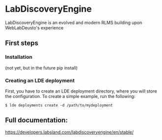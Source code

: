 # LabDiscoveryEngine

LabDiscoveryEngine is an evolved and modern RLMS building upon WebLabDeusto's experience

## First steps

### Installation

(not yet, but in the future pip install)

### Creating an LDE deployment

First, you have to create an LDE deployment directory, where you will store the configuration. To create a simple example, run the following:

```
$ lde deployments create -d /path/to/mydeployment
```

## Full documentation:

https://developers.labsland.com/labdiscoveryengine/en/stable/